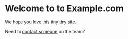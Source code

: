 # Welcome to to Example.com

We hope you love this tiny tiny site.

Need to [contact someone](../contact.html) on the team?
